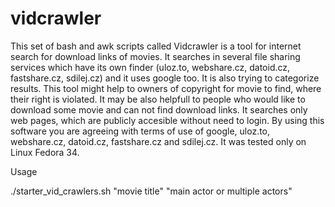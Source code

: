 # vidcrawler
This set of bash and awk scripts called Vidcrawler is a tool for internet search for download links of movies. 
It searches in several file sharing services which have its own finder (uloz.to, webshare.cz, datoid.cz, fastshare.cz, sdilej.cz)
and it uses google too. It is also trying to categorize results. This tool might help to owners of copyright for movie to 
find, where their right is violated. It may be also helpfull to people who would like to download some movie and can not 
find download links. It searches only web pages, which are publicly accesible without need to login. 
By using this software you are agreeing with terms of use of google, uloz.to, webshare.cz, datoid.cz, 
fastshare.cz and sdilej.cz.
It was tested only on Linux Fedora 34.


Usage

./starter_vid_crawlers.sh "movie title" "main actor or multiple actors"
